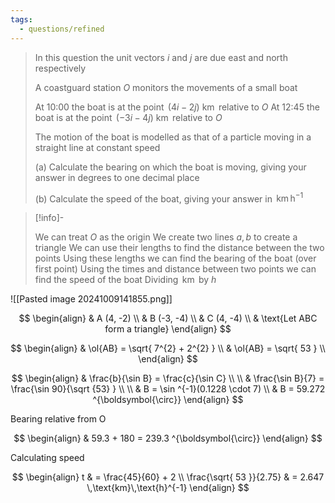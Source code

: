 ```yaml
---
tags:
  - questions/refined
---
```

> In this question the unit vectors $i$ and $j$ are due east and north respectively
> 
> A coastguard station $O$ monitors the movements of a small boat
> 
> At 10:00 the boat is at the point $\, (4i - 2j) \text{ km} \,$ relative to $O$ 
> At 12:45 the boat is at the point $\, (-3i - 4j) \text{ km} \,$ relative to $O$ 
> 
> The motion of the boat is modelled as that of a particle moving in a straight line at constant speed
> 
> (a) Calculate the bearing on which the boat is moving, giving your answer in degrees to one decimal place
> 
> (b) Calculate the speed of the boat, giving your answer in $\, \text{km}\,\text{h}^{-1} \,$

> [!info]-
> 
> We can treat $O$ as the origin
> We create two lines $a,b$ to create a triangle
> We can use their lengths to find the distance between the two points
> Using these lengths we can find the bearing of the boat (over first point)
> Using the times and distance between two points we can find the speed of the boat
> 	Dividing $\, \text{km} \,$ by $h$ 

![[Pasted image 20241009141855.png]]

$$
\begin{align}
 & A (4, -2) \\ 
 & B (-3, -4) \\ 
 & C (4, -4) \\ 
 & \text{Let ABC form a triangle}
\end{align}
$$


$$
\begin{align}
 & \ol{AB} = \sqrt{ 7^{2} + 2^{2} } \\
 & \ol{AB} = \sqrt{ 53 } \\ 
\end{align}
$$

$$
\begin{align}
 & \frac{b}{\sin B} = \frac{c}{\sin C} \\ \\
 & \frac{\sin B}{7} = \frac{\sin 90}{\sqrt {53} } \\ \\
 & B = \sin ^{-1}(0.1228 \cdot 7) \\
 & B = 59.272 ^{\boldsymbol{\circ}} 
\end{align}
$$

Bearing relative from $\text{O}$

$$
\begin{align}
 & 59.3 + 180 = 239.3 ^{\boldsymbol{\circ}} 
\end{align}
$$

Calculating speed

$$
\begin{align}
t & = \frac{45}{60} + 2  \\
 \frac{\sqrt{ 53 }}{2.75} & = 2.647 \,\text{km}\,\text{h}^{-1}
\end{align}
$$

